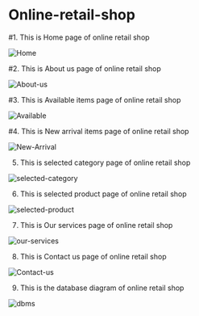 # Online-retail-shop


#1. This is Home page of online retail shop 

![Home](./Assignment/Wireframe/Home%20page.png)

#2. This is About us page of online retail shop 

![About-us](./Assignment/Wireframe/About%20us%20page.png)


#3. This is Available items page of online retail shop 

![Available](./Assignment/Wireframe/available%20items%20.png)

#4. This is New arrival items page of online retail shop 

![New-Arrival](./Assignment/Wireframe/new%20arivals.png)


5. This is selected category page of online retail shop 

![selected-category](./Assignment/Wireframe/Selected%20category%20page.png)

6. This is selected product page of online retail shop 

![selected-product](./Assignment/Wireframe/selected%20Product.png)

7. This is Our services page of  online retail shop 

![our-services](./Assignment/Wireframe/Our%20service%20page.png)

8. This is Contact us page of  online retail shop 

![Contact-us](./Assignment/Wireframe/Contact%20us%20page.png)

9.  This is the database diagram of online retail shop

![dbms](./Assignment/Wireframe/Database_diagram.png)